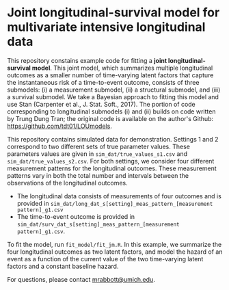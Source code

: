 # Joint longitudinal-survival model for multivariate intensive longitudinal data

This repository constains example code for fitting a **joint longitudinal-survival model**.  This joint model, which summarizes multiple longitudinal outcomes as a smaller number of time-varying latent factors that capture the instantaneous risk of a time-to-event outcome, consists of three submodels: (i) a measurement submodel, (ii) a structural submodel, and (iii) a survival submodel.  We take a Bayesian approach to fitting this model and use Stan (Carpenter et al., J. Stat. Soft., 2017).  The portion of code corresponding to longitudinal submodels (i) and (ii) builds on code written by Trung Dung Tran; the original code is available on the author's Github: https://github.com/tdt01/LOUmodels.


This repository contains simulated data for demonstration.  Settings 1 and 2 correspond to two different sets of true parameter values.  These parameters values are given in `sim_dat/true_values_s1.csv` and `sim_dat/true_values_s2.csv`.  For both settings, we consider four different measurement patterns for the longitudinal outcomes.  These measurement patterns vary in both the total number and intervals between the observations of the longitudinal outcomes.

* The longitudinal data consists of measurements of four outcomes and is provided in ``sim_dat/long_dat_s[setting]_meas_pattern_[measurement pattern]_g1.csv``
* The time-to-event outcome is provided in `sim_dat/surv_dat_s[setting]_meas_pattern_[measurement pattern]_g1.csv`.

To fit the model, run `fit_model/fit_jm.R`.  In this example, we summarize the four longitudinal outcomes as two latent factors, and model the hazard of an event as a function of the current value of the two time-varying latent factors and a constant baseline hazard.

For questions, please contact mrabbott@umich.edu.
